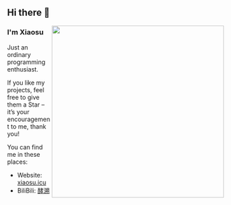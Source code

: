 ## Hi there 👋

<img align="right" width="400" src="https://github-readme-stats.vercel.app/api?username=xiaosuyyds&theme=transparent&include_all_commits=true&show_icons=true&hide_border=true" />

### I'm Xiaosu
Just an ordinary programming enthusiast.

If you like my projects, feel free to give them a Star – it’s your encouragement to me, thank you!

You can find me in these places:
  - Website: [xiaosu.icu](https://xiaosu.icu)
  - BiliBili: [酵溯](https://space.bilibili.com/471141957)
